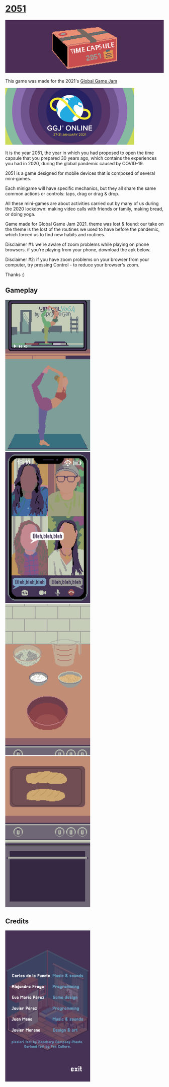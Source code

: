 # [2051](https://leavemeal0ne.itch.io/2051)

![Banner 2051](https://github.com/AlejandroFraga/2051/blob/main/images/banner-web.png?raw=true)

This game was made for the 2021's [Global Game Jam](https://globalgamejam.org)

<img src="https://github.com/AlejandroFraga/2051/blob/main/images/ggj-2021.jpg" width="410" height="180" />

It is the year 2051, the year in which you had proposed to open the time capsule that you prepared 30 years ago, which contains the experiences you had in 2020, during the global pandemic caused by COVID-19.

2051 is a game designed for mobile devices that is composed of several mini-games.

Each minigame will have specific mechanics, but they all share the same common actions or controls: taps, drag or drag & drop.

All these mini-games are about activities carried out by many of us during the 2020 lockdown: making video calls with friends or family,  making bread, or doing yoga.

Game made for Global Game Jam 2021. theme was lost & found: our take on the theme is the lost of the routines we used to have before the pandemic, which forced us to find new habits and routines.

Disclaimer #1: we're aware of zoom problems while playing on phone browsers. if you're playing from your phone, download the apk below. 

Disclaimer #2: if you have zoom problems on your browser from your computer, try pressing Control - to reduce your browser's zoom.

Thanks :)

## Gameplay

<img src="https://github.com/AlejandroFraga/2051/blob/main/images/02-yoga.png" width="270" height="480" />

<img src="https://github.com/AlejandroFraga/2051/blob/main/images/03-video-call.png" width="270" height="480" />

<img src="https://github.com/AlejandroFraga/2051/blob/main/images/04-bread.png" width="270" height="480" />

<img src="https://github.com/AlejandroFraga/2051/blob/main/images/05-oven.png" width="270" height="480" />

## Credits

<img src="https://github.com/AlejandroFraga/2051/blob/main/images/credits.png" width="270" height="480" />
